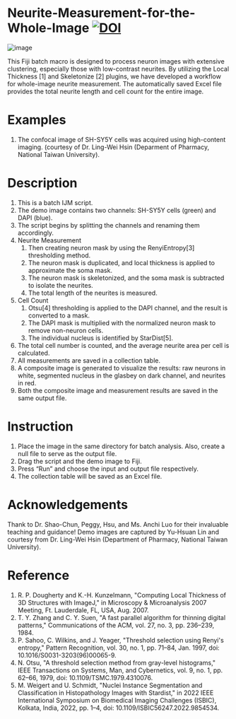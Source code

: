 # Neurite-Measurement-for-the-Whole-Image [![DOI](https://zenodo.org/badge/950388748.svg)](https://doi.org/10.5281/zenodo.15099138)
![image](https://github.com/user-attachments/assets/3566f36d-1626-4b0e-9c97-a3e43e55600a)

This Fiji batch macro is designed to process neuron images with extensive clustering, especially those with low-contrast neurites.
By utilizing the Local Thickness [1] and Skeletonize [2] plugins, we have developed a workflow for whole-image neurite measurement. The automatically saved Excel file provides the total neurite length and cell count for the entire image.

# Examples
1.	The confocal image of SH-SY5Y cells was acquired using high-content imaging. (courtesy of Dr. Ling-Wei Hsin (Deparment of Pharmacy, National Taiwan University).

# Description
1. This is a batch IJM script.
1. The demo image contains two channels: SH-SY5Y cells (green) and DAPI (blue).
1. The script begins by splitting the channels and renaming them accordingly.
1. Neurite Measurement  
   1. Then creating neuron mask by using the RenyiEntropy[3] thresholding method.  
   1. The neuron mask is duplicated, and local thickness is applied to approximate the soma mask.  
   1. The neuron mask is skeletonized, and the soma mask is subtracted to isolate the neurites.  
   1. The total length of the neurites is measured.  
1. Cell Count
   1. Otsu[4] thresholding is applied to the DAPI channel, and the result is converted to a mask.
   1. The DAPI mask is multiplied with the normalized neuron mask to remove non-neuron cells.
   1. The individual nucleus is identified by StarDist[5].
1. The total cell number is counted, and the average neurite area per cell is calculated.
1. All measurements are saved in a collection table.
1. A composite image is generated to visualize the results: raw neurons in white, segmented nucleus in the glasbey on dark channel, and neurites in red.
1. Both the composite image and measurement results are saved in the same output file.

# Instruction
1.	Place the image in the same directory for batch analysis. Also, create a null file to serve as the output file. 
2.	Drag the script and the demo image to Fiji.
3.	Press “Run” and choose the input and output file respectively.
4.	The  collection table will be saved as an Excel file. 

# Acknowledgements
Thank to Dr. Shao-Chun, Peggy, Hsu, and Ms. Anchi Luo for their invaluable teaching and guidance!
Demo images are captured by Yu-Hsuan Lin and courtesy from Dr. Ling-Wei Hsin (Department of Pharmacy, National Taiwan University).

# Reference
1.	R. P. Dougherty and K.-H. Kunzelmann, "Computing Local Thickness of 3D Structures with ImageJ," in Microscopy & Microanalysis 2007 Meeting, Ft. Lauderdale, FL, USA, Aug. 2007. 
2.	T. Y. Zhang and C. Y. Suen, "A fast parallel algorithm for thinning digital patterns," Communications of the ACM, vol. 27, no. 3, pp. 236–239, 1984. 
3.	P. Sahoo, C. Wilkins, and J. Yeager, "Threshold selection using Renyi's entropy," Pattern Recognition, vol. 30, no. 1, pp. 71–84, Jan. 1997, doi: 10.1016/S0031-3203(96)00065-9. 
4.	N. Otsu, "A threshold selection method from gray-level histograms," IEEE Transactions on Systems, Man, and Cybernetics, vol. 9, no. 1, pp. 62–66, 1979, doi: 10.1109/TSMC.1979.4310076.
5.	M. Weigert and U. Schmidt, "Nuclei Instance Segmentation and Classification in Histopathology Images with Stardist," in 2022 IEEE International Symposium on Biomedical Imaging Challenges (ISBIC), Kolkata, India, 2022, pp. 1–4, doi: 10.1109/ISBIC56247.2022.9854534. 

